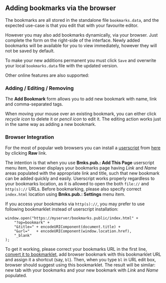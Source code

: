 Adding bookmarks via the browser
--------------------------------

The bookmarks are all stored in the standalone file `bookmarks.data`, and
the expected use-case is that you edit that with your favourite editor.

However you may also add bookmarks dynamically, via your browser.  Just
complete the form on the right-side of the interface.  Newly added bookmarks
will be available for you to view immediately, however they will not be
saved by default.

To make your new additions permanent you must click `Save` and overwrite
your local `bookmarks.data` file with the updated version.

Other online features are also supported:


### Adding / Editing / Removing


The **Add Bookmark** form allows you to add new bookmark with name, link and comma-separated tags.

When moving your mouse over an existing bookmark, you can either click *recycle icon* to delete it or *pencil icon* to edit it.  The editing action works just in the same way as adding a new bookmark.

### Browser Integration

For the most of popular web browsers you can install a [userscript](https://en.wikipedia.org/wiki/Greasemonkey)
from [here](Mundo%20GEEK/_Visual_Studio_Code/mis_proyectos/personal/biblioteca_cuerpo.data/add-bookmark.user.js) by clicking **Raw** link.

The intention is that when you use **Bmks.pub.: Add This Page** userscript menu item, browser displays your bookmarks page
having *Link* and *Name* areas populated with the appropriate link and title, such that new bookmark can be added quickly and easily.
Userscript works properly regardless to your bookmarks location, as it is allowed to open the both `file://` and
`http(s)://` URLs. Before bookmarking, please also specify correct `index.html` location using **Bmks.pub.: Settings** menu item.

If you access your bookmarks via `http(s)://`, you may prefer to use following bookmarklet instead of userscript installation:

    window.open("https://myserver/bookmarks.public/index.html" +
        "?op=bookmark" +
        "&title=" + encodeURIComponent(document.title) +
        "&url="   + encodeURIComponent(window.location.href),
        "_blank"
    );

To get it working, please correct your bookmarks URL in the first line, [convert it to bookmarklet](http://mrcoles.com/bookmarklet/),
add browser bookmark with this bookmarklet URL and assign it a shortcut (say, `bl`). Then, when you type `bl` in URL edit box,
browser should suggest using this bookmarklet. The result will be similar: new tab with your bookmarks and your new bookmark
with *Link* and *Name* populated.
